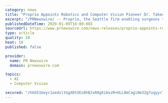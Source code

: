 ```yaml
---
category: news
title: "Proprio Appoints Robotics and Computer Vision Pioneer Dr. Takeo Kanade to Advisory Board"
excerpt: "/PRNewswire/ -- Proprio, the Seattle firm enabling surgeons to perform complex procedures, utilizing proprietary imaging techniques and mixed"
publishedDateTime: 2020-01-09T16:00:00Z
sourceUrl: https://www.prnewswire.com/news-releases/proprio-appoints-robotics-and-computer-vision-pioneer-dr-takeo-kanade-to-advisory-board-300984202.html
type: article
quality: 10
heat: 10
published: false

provider:
  name: PR Newswire
  domain: prnewswire.com

topics:
  - AI
  - Computer Vision

secured: "/hkO51Geyr1oedsltGgX8tUEz8hBJxR0gXibvzR+ULL0mCagi0m3Zg7uqyyrI/76uIUNBHpUpj/iCiZQVJmoVZWv/ZFbBYcNMJadSaiJsm4Ex/6mbYdZmbKSytuqDXIJQI5aZ6uDYPbZts9jCS19YflrsjEx52XzQb8f52YdJZLH+LRAUXJFh+LApgwJh1TJa7HQE/ShOH0YKRdoop5uQwGlMoFMwjiVyFdgVZY53RrOeMAmjJLlDKeryHDP4FoUuwVseLxBDbNNt5ILvQ2jkwSeWA/MKHhOBwqZIYND1O+J61IUIlj+2jLxVFrRuzfUL1sRyPx+Cs+5PCpPaO/EYfctn3BFyGy1pFfWlmd3eCygqsgNfZLlYnXcN+qV1DSy0wynYNBfD5kPP7J1UkpMlX2XuPg3qGEDjD/NYcF00RVbzAJD9gvptCDG5I4fTW2m5uQpPl4xVQdejvpxJWtWVw==;p815JI4tDtPDFtuG1Ahmsw=="
---
```


